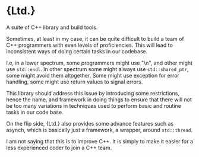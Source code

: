 # {Ltd.}
A suite of C++ library and build tools.

Sometimes, at least in my case, it can be quite difficult to build a team of C++ 
programmers with even levels of proficiencies. This will lead to inconsistent ways
of doing certain tasks in our codebase. 

I.e, in a lower spectrum, some programmers might use "\n", and other might use 
`std::endl`. In other spectrum some might always use `std::shared_ptr`, some might
avoid them altogether. Some might use exception for error handling, some might use
return values to signal errors. 

This library should address this issue by introducing some restrictions, hence the 
name, and framework in doing things to ensure that there will not be too many 
variations in techniques used to perform basic and routine tasks in our code base. 

On the flip side, {Ltd.} also provides some advance features such as asynch, which
is basically just a framework, a wrapper, around `std::thread`.

I am not saying that this is to improve C++. It is simply to make it easier for
a less experienced coder to join a C++ team.